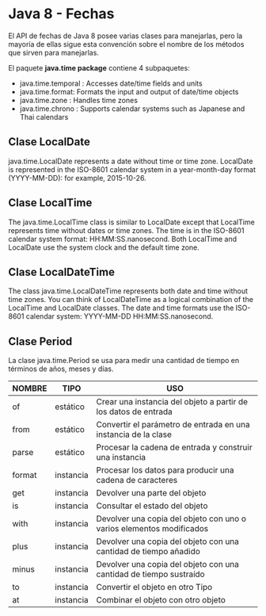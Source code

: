# Java 8 - Fechas

El API de fechas de Java 8 posee varias clases para manejarlas, pero la mayoría de ellas sigue esta convención 
sobre el nombre de los métodos que sirven para manejarlas.

El paquete **java.time package** contiene 4 subpaquetes:
- java.time.temporal : Accesses date/time fields and units
- java.time.format: Formats the input and output of date/time objects
- java.time.zone : Handles time zones
- java.time.chrono : Supports calendar systems such as Japanese and Thai calendars

## Clase LocalDate
java.time.LocalDate represents a date without time or time zone. LocalDate is represented in the
ISO-8601 calendar system in a year-month-day format (YYYY-MM-DD): for example, 2015-10-26.

## Clase LocalTime
The java.time.LocalTime class is similar to LocalDate except that LocalTime represents time without dates
or time zones. The time is in the ISO-8601 calendar system format: HH:MM:SS.nanosecond. Both LocalTime
and LocalDate use the system clock and the default time zone.

## Clase LocalDateTime
The class java.time.LocalDateTime represents both date and time without time zones. You can think of
LocalDateTime as a logical combination of the LocalTime and LocalDate classes. The date and time formats
use the ISO-8601 calendar system: YYYY-MM-DD HH:MM:SS.nanosecond.

## Clase **Period**
La clase java.time.Period se usa para medir una cantidad de tiempo en términos de años, meses y días.





| NOMBRE |	TIPO |	USO |
| ---------- | ---------- |---------- |
|of	|estático|	Crear una instancia del objeto a partir de los datos de entrada|
|from	|estático|	Convertir el parámetro de entrada en una instancia de la clase|
|parse	|estático|	Procesar la cadena de entrada y construir una instancia|
|format|	instancia|	Procesar los datos para producir una cadena de caracteres|
|get|	instancia|	Devolver una parte del objeto|
|is	|instancia|	Consultar el estado del objeto|
|with|	instancia|	Devolver una copia del objeto con uno o varios elementos modificados|
|plus|	instancia|	Devolver una copia del objeto con una cantidad de tiempo añadido|
|minus|	instancia|	Devolver una copia del objeto con una cantidad de tiempo sustraído|
|to	|instancia|	Convertir el objeto en otro Tipo|
|at|	instancia|	Combinar el objeto con otro objeto|